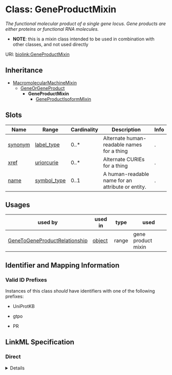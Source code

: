 # Class: GeneProductMixin
_The functional molecular product of a single gene locus. Gene products are either proteins or functional RNA molecules._




* __NOTE__: this is a mixin class intended to be used in combination with other classes, and not used directly


URI: [biolink:GeneProductMixin](https://w3id.org/biolink/vocab/GeneProductMixin)




## Inheritance

* [MacromolecularMachineMixin](MacromolecularMachineMixin.md)
    * [GeneOrGeneProduct](GeneOrGeneProduct.md)
        * **GeneProductMixin**
            * [GeneProductIsoformMixin](GeneProductIsoformMixin.md)




## Slots

| Name | Range | Cardinality | Description  | Info |
| ---  | --- | --- | --- | --- |
| [synonym](synonym.md) | [label_type](label_type.md) | 0..* | Alternate human-readable names for a thing  | . |
| [xref](xref.md) | [uriorcurie](uriorcurie.md) | 0..* | Alternate CURIEs for a thing  | . |
| [name](name.md) | [symbol_type](symbol_type.md) | 0..1 | A human-readable name for an attribute or entity.  | . |


## Usages


| used by | used in | type | used |
| ---  | --- | --- | --- |
| [GeneToGeneProductRelationship](GeneToGeneProductRelationship.md) | [object](object.md) | range | gene product mixin |



## Identifier and Mapping Information


### Valid ID Prefixes

Instances of this class *should* have identifiers with one of the following prefixes:

* UniProtKB

* gtpo

* PR










## LinkML Specification

<!-- TODO: investigate https://stackoverflow.com/questions/37606292/how-to-create-tabbed-code-blocks-in-mkdocs-or-sphinx -->

### Direct

<details>
```yaml
name: gene product mixin
id_prefixes:
- UniProtKB
- gtpo
- PR
exact_mappings:
- WIKIDATA:Q424689
- GENO:0000907
- NCIT:C26548
description: The functional molecular product of a single gene locus. Gene products
  are either proteins or functional RNA molecules.
from_schema: https://w3id.org/biolink/biolink-model
is_a: gene or gene product
mixin: true
slots:
- synonym
- xref

```
</details>

### Induced

<details>
```yaml
name: gene product mixin
id_prefixes:
- UniProtKB
- gtpo
- PR
exact_mappings:
- WIKIDATA:Q424689
- GENO:0000907
- NCIT:C26548
description: The functional molecular product of a single gene locus. Gene products
  are either proteins or functional RNA molecules.
from_schema: https://w3id.org/biolink/biolink-model
is_a: gene or gene product
mixin: true
attributes:
  synonym:
    name: synonym
    aliases:
    - alias
    narrow_mappings:
    - skos:altLabel
    - gff3:Alias
    - alliancegenome:synonyms
    - gpi:DB_Object_Synonyms
    - oboInOwl:hasExactSynonym
    - oboInOwl:hasNarrowSynonym
    - oboInOwl:hasBroadSynonym
    - oboInOwl:hasRelatedSynonym
    - HANCESTRO:0330
    - IAO:0000136
    - RXNORM:has_tradename
    description: Alternate human-readable names for a thing
    in_subset:
    - translator_minimal
    from_schema: https://w3id.org/biolink/biolink-model
    is_a: node property
    domain: named thing
    multivalued: true
    alias: synonym
    owner: gene product mixin
    range: label type
  xref:
    name: xref
    aliases:
    - dbxref
    - Dbxref
    - DbXref
    narrow_mappings:
    - gff3:Dbxref
    - gpi:DB_Xrefs
    description: Alternate CURIEs for a thing
    in_subset:
    - translator_minimal
    from_schema: https://w3id.org/biolink/biolink-model
    is_a: node property
    domain: named thing
    multivalued: true
    alias: xref
    owner: gene product mixin
    range: uriorcurie
  name:
    name: name
    aliases:
    - label
    - display name
    - title
    exact_mappings:
    - gff3:Name
    - gpi:DB_Object_Name
    narrow_mappings:
    - dct:title
    - WIKIDATA_PROPERTY:P1476
    description: A human-readable name for an attribute or entity.
    in_subset:
    - translator_minimal
    - samples
    from_schema: https://w3id.org/biolink/biolink-model
    slot_uri: rdfs:label
    alias: name
    owner: gene product mixin
    range: symbol type

```
</details>